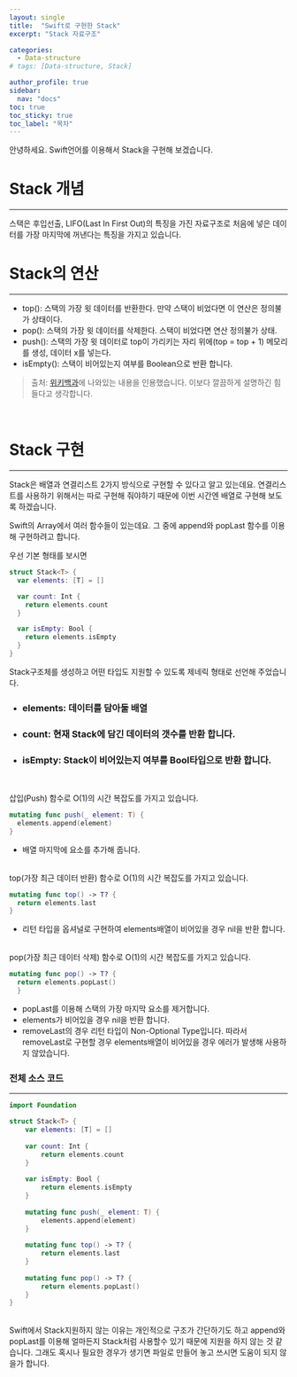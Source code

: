 ```yaml
---
layout: single
title:  "Swift로 구현한 Stack"
excerpt: "Stack 자료구조"

categories:
  - Data-structure
# tags: [Data-structure, Stack]

author_profile: true
sidebar:
  nav: "docs"
toc: true
toc_sticky: true
toc_label: "목차"
---
```

안녕하세요. Swift언어를 이용해서 Stack을 구현해 보겠습니다.

# Stack 개념
---
스택은 후입선출, LIFO(Last In First Out)의 특징을 가진 자료구조로 처음에 넣은 데이터를 가장 마지막에 꺼낸다는 특징을 가지고 있습니다.
<br>

# Stack의 연산
---
- top(): 스택의 가장 윗 데이터를 반환한다. 만약 스택이 비었다면 이 연산은 정의불가 상태이다.
- pop(): 스택의 가장 윗 데이터를 삭제한다. 스택이 비었다면 연산 정의불가 상태.
- push(): 스택의 가장 윗 데이터로 top이 가리키는 자리 위에(top = top + 1) 메모리를 생성, 데이터 x를 넣는다.
- isEmpty(): 스택이 비어있는지 여부를 Boolean으로 반환 합니다.
> 출처: [위키백과](https://ko.wikipedia.org/wiki/%EC%8A%A4%ED%83%9D)에 나와있는 내용을 인용했습니다. 이보다 깔끔하게 설명하긴 힘들다고 생각합니다.

<br>

# Stack 구현
---
Stack은 배열과 연결리스트 2가지 방식으로 구현할 수 있다고 알고 있는데요. 연결리스트를 사용하기 위해서는 따로 구현해 줘야하기 때문에 이번 시간엔 배열로 구현해 보도록 하겠습니다.

Swift의 Array에서 여러 함수들이 있는데요. 그 중에 append와 popLast 함수를 이용해 구현하려고 합니다.

우선 기본 형태를 보시면
```swift
struct Stack<T> {
  var elements: [T] = []

  var count: Int {
    return elements.count
  }

  var isEmpty: Bool {
    return elements.isEmpty
  }
}
```
Stack구조체를 생성하고 어떤 타입도 지원할 수 있도록 제네릭 형태로 선언해 주었습니다.
- ### elements: 데이터를 담아둘 배열
- ### count: 현재 Stack에 담긴 데이터의 갯수를 반환 합니다.
- ### isEmpty: Stack이 비어있는지 여부를 Bool타입으로 반환 합니다.
<br>

삽입(Push) 함수로 O(1)의 시간 복잡도를 가지고 있습니다.
```swift
mutating func push(_ element: T) {
  elements.append(element)
}
```
- 배열 마지막에 요소를 추가해 줍니다.<br><br>

top(가장 최근 데이터 반환) 함수로 O(1)의 시간 복잡도를 가지고 있습니다.
```swift
mutating func top() -> T? {
  return elements.last
}
```
- 리턴 타입을 옵셔널로 구현하여 elements배열이 비어있을 경우 nil을 반환 합니다.<br><br>

pop(가장 최근 데이터 삭제) 함수로 O(1)의 시간 복잡도를 가지고 있습니다.
```swift
mutating func pop() -> T? {
  return elements.popLast()
  }
```
- popLast를 이용해 스택의 가장 마지막 요소를 제거합니다.
- elements가 비어있을 경우 nil을 반환 합니다.
- removeLast의 경우 리턴 타입이 Non-Optional Type입니다. 따라서 removeLast로 구현할 경우 elements배열이 비어있을 경우 에러가 발생해 사용하지 않았습니다.


### 전체 소스 코드
---
```swift
import Foundation

struct Stack<T> {
    var elements: [T] = []
    
    var count: Int {
        return elements.count
    }
    
    var isEmpty: Bool {
        return elements.isEmpty
    }
    
    mutating func push(_ element: T) {
        elements.append(element)
    }
    
    mutating func top() -> T? {
        return elements.last
    }
    
    mutating func pop() -> T? {
        return elements.popLast()
    }
}
```
<br>
Swift에서 Stack지원하지 않는 이유는 개인적으로 구조가 간단하기도 하고 append와 popLast를 이용해 얼마든지 Stack처럼 사용할수 있기 때문에 지원을 하지 않는 것 같습니다.  
그래도 혹시나 필요한 경우가 생기면 파일로 만들어 놓고 쓰시면 도움이 되지 않을가 합니다.